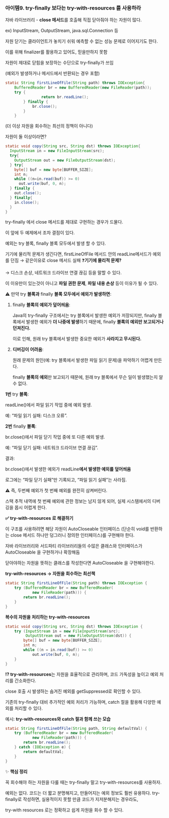 ### 아이템9. try-finally 보다는 try-with-resources 를 사용하라

자바 라이브러리 - **close 메서드**를 호출해 직접 닫아줘야 하는 자원이 많다.

ex) InputStream, OutputStream, java.sql.Connection 등

자원 닫기는 클라이언트가 놓치기 쉬워 예측할 수 없는 성능 문제로 이어지기도 한다.

이를 위해 finalizer를 활용하고 있어도, 믿을만하지 못함

자원이 제대로 닫힘을 보장하는 수단으로 try-finally가 쓰임

(예외가 발생하거나 메서드에서 반환되는 경우 포함)

```java
static String firstLineOfFile(String path) throws IOException{
	BufferedReader br = new BufferedReader(new FileReader(path));
	try {
				return br.readLine();
		} finally {
			br.close();
		}
	}
```

(더 이상 자원을 회수하는 최선의 정책이 아니다)

자원이 둘 이상이라면?

```java
static void copy(String src, String dst) throws IOException{
  InputStream in = new FileInputStream(src);
  try{
    OutputStream out = new FileOutputStream(dst);
  } try{
    byte[] buf = new byte[BUFFER_SIZE];
    int n;
    while ((n=in.read(buf)) >= 0)
      out.write(buf, 0, n);
  } finally {
    out.close();
  } finally{
    in.close();
  }
}
```

try-finally 에서 close 메서드를 제대로 구현하는 경우가 드물다.

이 앞에 두 예제에서 조차 결점이 있다.

예외는 try 블록, finally 블록 모두에서 발생 할 수 있다.

기기에 물리적 문제가 생긴다면, firstLineOfFile 메서드 안의 readLine메서드가 예외를 던짐
→ 같은이유로 close 메서드 실패
❓**기기에 물리적 문제?**

→ 디스크 손상, 네트워크 드라이브 연결 끊김 등을 말할 수 있다.

이 이유만이 있는것이 아니고 **파일 권한 문제**, **파일 내용 손상** 등이 이유가 될 수 있다.

⚠️ 만약 try **블록과** finally **블록 모두에서 예외가 발생하면**:

1. finally **블록의 예외가 덮어씌움**:

   Java의 try-finally 구조에서는 try 블록에서 발생한 예외가 저장되지만, finally 블록에서 발생한 예외가 **더 나중에 발생**하기 때문에, finally **블록의 예외만 보고되거나 던져진다.**

   이로 인해, 원래 try 블록에서 발생한 중요한 예외가 **사라지고 무시된다.**

2. **디버깅이 어려움**:

   원래 문제의 원인(예: try 블록에서 발생한 파일 읽기 문제)을 파악하기 어렵게 만든다.

   finally **블록의 예외**만 보고되기 때문에, 원래 try 블록에서 무슨 일이 발생했는지 알 수 없다.


**1번** try **블록**:

readLine()에서 파일 읽기 작업 중에 예외 발생.

예: “파일 읽기 실패: 디스크 오류”.

**2번** finally **블록**:

br.close()에서 파일 닫기 작업 중에 또 다른 예외 발생.

예: “파일 닫기 실패: 네트워크 드라이브 연결 끊김”.

결과:

br.close()에서 발생한 예외가 readLine**에서 발생한 예외를 덮어씌움**

로그에는 “파일 닫기 실패”만 기록되고, “파일 읽기 실패”는 사라짐.

⚠️ 즉, 두번째 예외가 첫 번째 예외를 완전히 삼켜버린다.

스택 추적 내역에 첫 번째 예외에 관한 정보는 남지 않게 되어, 실제 시스템에서의 디버깅을 몹시 어렵게 한다.

**✅ try-with-resources 로 해결하기**

이 구조를 사용하려면 해당 자원이 AutoCloseable 인터페이스
(단순히 void를 반환하는 close 메서드 하나만 덩그러니 정의한 인터페이스)를 구현해야 한다.

자바 라이브러리와 서드파티 라이브러리들의 수많은 클래스와 인터페이스가
AutoCloseable 을 구현하거나 확장해둠

닫아야하는 자원을 뜻하는 클래스를 작성한다면 AutoCloseable 을 구현해야한다.

**try-with-resources → 자원을 회수하는 최선책**

```java
static String firstLineOfFile(String path) throws IOException {
    try (BufferedReader br = new BufferedReader(
            new FileReader(path))) {
        return br.readLine();
    }
}
```

**복수의 자원을 처리하는 try-with-resources**

```java
static void copy(String src, String dst) throws IOException {
    try (InputStream in = new FileInputStream(src);
         OutputStream out = new FileOutputStream(dst)) {
        byte[] buf = new byte[BUFFER_SIZE];
        int n;
        while ((n = in.read(buf)) >= 0)
            out.write(buf, 0, n);
    }
}
```

**⁉️ try-with-resources**는 자원을 효율적으로 관리하며, 코드 가독성을 높이고
예외 처리를 간소화한다.

close 호출 시 발생하는 숨겨진 예외를 getSuppressed로 확인할 수 있다.

기존의 try-finally 대비 추가적인 예외 처리가 가능하며, catch 절을 활용해 다양한 예외를
처리할 수 있다.

예시: **try-with-resources와 catch 절과 함께 쓰는 모습**

```java
static String firstLineOfFile(String path, String defaultVal) {
    try (BufferedReader br = new BufferedReader(
            new FileReader(path))) {
        return br.readLine();
    } catch (IOException e) {
        return defaultVal;
    }
}
```

✨ **핵심 정리**

꼭 회수해야 하는 자원을 다룰 때는 try-finally 말고 try-with-resources를 사용하자.

예외는 없다. 코드는 더 짧고 분명해지고, 만들어지는 예외 정보도 훨씬 유용하다.
try-finally로 작성하면, 실용적이지 못할 만큼 코드가 지저분해지는 경우라도,

try-with resources 로는 정확하고 쉽게 자원을 회수 할 수 있다.